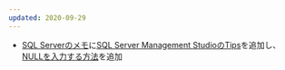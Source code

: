 ```yaml
---
updated: 2020-09-29
---
```

- [SQL Serverのメモ](/it/sqlserver/)に[SQL Server Management StudioのTips](/it/sqlserver/ssms_tips.html)を追加し、[NULLを入力する方法](/it/sqlserver/ssms_tips.html#how-to-enter-null)を追加
